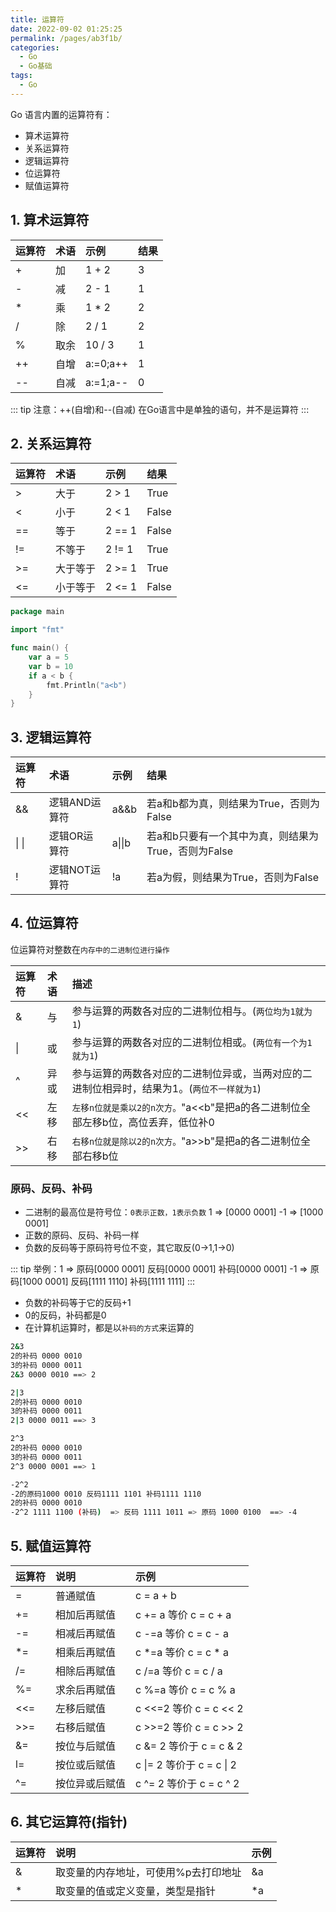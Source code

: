 ```yaml
---
title: 运算符
date: 2022-09-02 01:25:25
permalink: /pages/ab3f1b/
categories:
  - Go
  - Go基础
tags:
  - Go
---
```

Go 语言内置的运算符有：

- 算术运算符
- 关系运算符
- 逻辑运算符
- 位运算符
- 赋值运算符

## 1. 算术运算符

| 运算符     | 术语    | 示例        | 结果    |
|:--------|:------|:----------|:------|
| +       | 加     | 1 + 2     | 3     |
| -       | 减     | 2 - 1     | 1     |
| *       | 乘     | 1 * 2     | 2     |
| /       | 除     | 2 / 1     | 2     |
| %       | 取余    | 10 / 3    | 1     |
| ++      | 自增    | a:=0;a++  | 1     |
| --      | 自减    | a:=1;a--  | 0     |
::: tip
 注意：++(自增)和--(自减) 在Go语言中是单独的语句，并不是运算符
:::
## 2. 关系运算符

| 运算符  | 术语    | 示例      | 结果     |
|:-----|:------|:--------|:-------|
| >    | 大于    | 2 > 1   | True   |
| <    | 小于    | 2 < 1   | False  |
| ==   | 等于    | 2 == 1  | False  |
| !=   | 不等于   | 2 != 1  | True   |
| >=   | 大于等于  | 2 >= 1  | True   |
| <=   | 小于等于  | 2 <= 1  | False  |

```go
package main

import "fmt"

func main() {
	var a = 5
	var b = 10
	if a < b {
		fmt.Println("a<b")
	}
}
```

## 3. 逻辑运算符

| 运算符 | 术语       | 示例                             | 结果                       |
|:--|:---------|:-------------------------------|:-------------------------|
| && | 逻辑AND运算符 | a&&b                           | 若a和b都为真，则结果为True，否则为False |
|\| \|| 逻辑OR运算符                        | a\|\|b | 若a和b只要有一个其中为真，则结果为True，否则为False |
| ! | 逻辑NOT运算符 | !a                             | 若a为假，则结果为True，否则为False   |

## 4. 位运算符

位运算符对整数在`内存中的二进制位进行操作`

| 运算符 | 术语    | 描述                                                            |
|:--|:------|:--------------------------------------------------------------|
| & | 与     | 参与运算的两数各对应的二进制位相与。(`两位均为1就为1`)                                |
| \| | 或    | 参与运算的两数各对应的二进制位相或。(`两位有一个为1就为1`)   |
| ^ | 异或    | 参与运算的两数各对应的二进制位异或，当两对应的二进制位相异时，结果为1。(`两位不一样就为1`)              |
| << | 左移    | `左移n位就是乘以2的n次方。`"a<<b"是把a的各二进制位全部左移b位，高位丢弃，低位补0               |
| >> | 右移    | `右移n位就是除以2的n次方。`"a>>b"是把a的各二进制位全部右移b位                         |

### 原码、反码、补码

- 二进制的最高位是符号位：`0表示正数，1表示负数` 1 => [0000 0001] -1 => [1000 0001]
- 正数的原码、反码、补码一样
- 负数的反码等于原码符号位不变，其它取反(0->1,1->0)

::: tip
举例：1 => 原码[0000 0001] 反码[0000 0001] 补码[0000 0001]
-1 => 原码[1000 0001] 反码[1111 1110] 补码[1111 1111]
:::
- 负数的补码等于它的反码+1
- 0的反码，补码都是0
- 在计算机运算时，都是以`补码的方式`来运算的

```bash
2&3
2的补码 0000 0010
3的补码 0000 0011
2&3 0000 0010 ==> 2

2|3
2的补码 0000 0010
3的补码 0000 0011
2|3 0000 0011 ==> 3

2^3
2的补码 0000 0010
3的补码 0000 0011
2^3 0000 0001 ==> 1

-2^2
-2的原码1000 0010 反码1111 1101 补码1111 1110
2的补码 0000 0010
-2^2 1111 1100 (补码)  => 反码 1111 1011 => 原码 1000 0100  ==> -4
```

## 5. 赋值运算符

| 运算符 | 说明           | 示例 |
|:----| :------------- |:---|
| =   | 普通赋值       | c = a + b |
| +=  | 相加后再赋值   | c += a 等价 c = c + a |
| -=  | 相减后再赋值   | c -=a  等价 c = c - a |
| *=  | 相乘后再赋值   | c *=a  等价 c = c * a |
| /=  | 相除后再赋值   | c /=a  等价 c = c / a |
| %=  | 求余后再赋值   | c %=a  等价 c = c % a |
| <<= | 左移后赋值     | c <<=2 等价 c = c << 2 |
| >>= | 右移后赋值     | c >>=2 等价 c = c >> 2 |
| &=  | 按位与后赋值   | c &= 2 等价于 c = c & 2 |
| l=  | 按位或后赋值   | c \|= 2 等价于 c = c \| 2 |
| ^=  | 按位异或后赋值 | c ^= 2 等价于 c = c ^ 2 |

## 6. 其它运算符(指针)

| 运算符     | 说明                                    | 示例    |
|:--------|:--------------------------------------|:------|
| &       | 取变量的内存地址，可使用%p去打印地址                   | &a    |
| *       | 取变量的值或定义变量，类型是指针                      | *a    |

